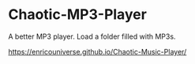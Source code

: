 # Chaotic-MP3-Player
A better MP3 player. Load a folder filled with MP3s.

https://enricouniverse.github.io/Chaotic-Music-Player/
